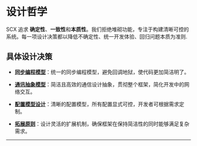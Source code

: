 # 设计哲学

SCX 追求 **确定性**、**一致性**和**本质性**。我们拒绝堆砌功能，专注于构建清晰可控的系统。每一项设计决策都以降低不确定性、统一开发体验、回归问题本质为准则.

## 具体设计决策

* **[同步编程模型](./sync-model.md)**：统一的同步编程模型，避免回调地狱，使代码更加简洁明了。

* **[通讯抽象模型](./network-abstraction.md)**：简洁且高效的通信设计抽象，贯彻整个框架，简化开发中的网络交互。

* **[配置模型设计](./config-design.md)**：清晰的配置模型，所有配置显式可控，开发者可根据需求定制。

* **[拓展原则](./expansion-principle.md)**：设计灵活的扩展机制，确保框架在保持简洁性的同时能够满足复杂需求。

---
